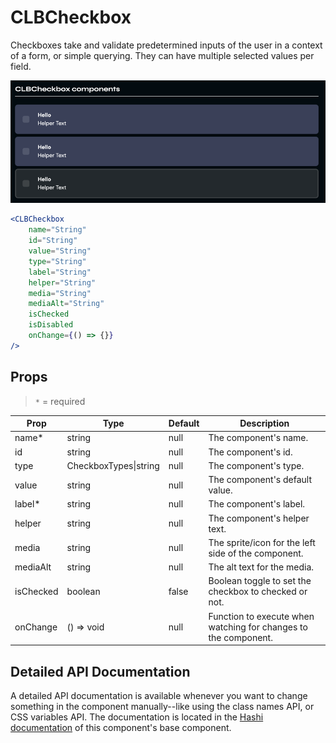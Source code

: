 # CLBCheckbox
Checkboxes take and validate predetermined inputs of the user in a context of a form, or simple querying. They can have multiple selected values per field.

![img.png](../_media/tick-checkboxes.png)

```jsx
<CLBCheckbox
	name="String"
	id="String"
	value="String"
	type="String"
	label="String"
	helper="String"
	media="String"
	mediaAlt="String"
	isChecked
	isDisabled
	onChange={() => {}}
/>
```

## Props

> `*` = required

| Prop      | Type                  | Default | Description                                                     |
|-----------|-----------------------|---------|-----------------------------------------------------------------|
| name*     | string                | null    | The component's name.                                           |
| id        | string                | null    | The component's id.                                             |
| type      | CheckboxTypes\|string | null    | The component's type.                                           |
| value     | string                | null    | The component's default value.                                  |
| label*    | string                | null    | The component's label.                                          |
| helper    | string                | null    | The component's helper text.                                    |
| media     | string                | null    | The sprite/icon for the left side of the component.             |
| mediaAlt  | string                | null    | The alt text for the media.                                     |
| isChecked | boolean               | false   | Boolean toggle to set the checkbox to checked or not.           |
| onChange  | () => void            | null    | Function to execute when watching for changes to the component. |

## Detailed API Documentation

A detailed API documentation is available whenever you want to change something in the component manually--like using
the class names API, or CSS variables API. The documentation is located in
the [Hashi documentation](https://hashi-docs.netlify.app/docs/develop/tick-field) of this component's base component.
